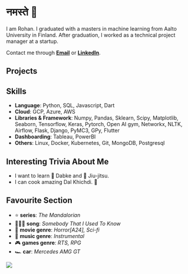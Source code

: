 # नमस्ते 🙏
I am Rohan. I graduated with a masters in machine learning from Aalto University in Finland. After graduation, I worked as a technical project manager at a startup. 

Contact me through **[Email](rohanchauhan22@gmail.com)** or **[LinkedIn](https://www.linkedin.com/in/rohan22/)**.

## Projects

## Skills
* **Language**: Python, SQL, Javascript, Dart
* **Cloud**: GCP, Azure, AWS
* **Libraries & Framework**: Numpy, Pandas, Sklearn, Scipy, Matplotlib, Seaborn, Tensorflow, Keras, Pytorch, Open AI gym, Networkx, NLTK, Airflow, Flask, Django, PyMC3, GPy, Flutter
* **Dashboarding**: Tableau, PowerBI
* **Others**: Linux, Docker, Kubernetes, Git, MongoDB, Postgresql

## Interesting Trivia About Me
* I want to learn 🕺 Dabke and 🥋 Jiu-jitsu.
* I can cook amazing Dal Khichdi. 🥘

## Favourite Section
* ⭐ **series**: *The Mandalorian*
* 🦹🏼‍♂️ **song**: *Somebody That I Used To Know*
* 🎥 **movie genre**: *Horror[A24], Sci-fi*
* 🎵 **music genre**: *Instrumental*
* 🎮 **games genre**: *RTS, RPG*
* 🏎️ **car**: *Mercedes AMG GT*


![](https://komarev.com/ghpvc/?username=rohanchauhan&color=ff69b4)
